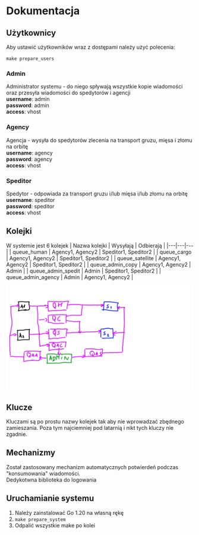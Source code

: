 # Dokumentacja

## Użytkownicy

Aby ustawić użytkowników wraz z dostępami należy użyć polecenia:

```make
make prepare_users
```

### Admin

Administrator systemu - do niego spływają wszystkie kopie wiadomości oraz przesyła wiadomości do spedytorów i agencji \
**username**: admin \
**password**: admin \
**access**: vhost

### Agency

Agencja - wysyła do spedytorów zlecenia na transport gruzu, mięsa i złomu na orbitę \
**username**: agency \
**password**: agency \
**access**: vhost

### Speditor

Spedytor - odpowiada za transport gruzu i/lub mięsa i/lub złomu na orbitę \
**username**: speditor \
**password**: speditor \
**access**: vhost

## Kolejki

W systemie jest 6 kolejek
| Nazwa kolejki | Wysyłają | Odbierają |
|---|---|---|
| queue_human | Agency1, Agency2 | Speditor1, Speditor2 |
| queue_cargo | Agency1, Agency2 | Speditor1, Speditor2 |
| queue_satellite | Agency1, Agency2 | Speditor1, Speditor2 |
| queue_admin_copy | Agency1, Agency2 | Admin |
| queue_admin_spedit | Admin | Speditor1, Speditor2 |
| queue_admin_agency | Admin | Agency1, Agency2 |

![Queues](./docs.png)

## Klucze

Kluczami są po prostu nazwy kolejek tak aby nie wprowadzać zbędnego zamieszania. Poza tym najciemniej pod latarnią i nikt tych kluczy nie zgadnie.

## Mechanizmy

Został zastosowany mechanizm automatycznych potwierdeń podczas "konsumowania" wiadomości. \
Dedykotwna biblioteka do logowania 

## Uruchamianie systemu

1. Należy zainstalować Go 1.20 na własną rękę
2. `make prepare_system`
3. Odpalić wszystkie make po kolei
